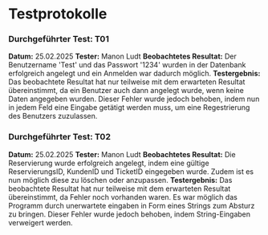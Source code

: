 Testprotokolle
=====

### Durchgeführter Test: T01
**Datum:** 25.02.2025
**Tester:** Manon Ludt
**Beobachtetes Resultat:**
Der Benutzername 'Test' und das Passwort '1234' wurden in der Datenbank erfolgreich angelegt und ein Anmelden war dadurch möglich.
**Testergebnis:** 
Das beobachtete Resultat hat nur teilweise mit dem erwarteten Resultat übereinstimmt, da ein Benutzer auch dann angelegt 
wurde, wenn keine Daten angegeben wurden. 
Dieser Fehler wurde jedoch behoben, indem nun in jedem Feld eine Eingabe getätigt werden muss, um eine Regestrierung des
Benutzers zuzulassen.


### Durchgeführter Test: T02
**Datum:** 25.02.2025
**Tester:** Manon Ludt
**Beobachtetes Resultat:** 
Die Reservierung wurde erfolgreich angelegt, indem eine gültige ReservierungsID, KundenID und TicketID eingegeben wurde.
Zudem ist es nun möglich diese zu löschen oder anzupassen.
**Testergebnis:** 
Das beobachtete Resultat hat nur teilweise mit dem erwarteten Resultat übereinstimmt, da Fehler noch vorhanden waren.
Es war möglich das Programm durch unerwartete eingaben in Form eines Strings zum Absturz zu bringen.
Dieser Fehler wurde jedoch behoben, indem String-Eingaben verweigert werden.





